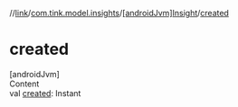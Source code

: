 //[link](../../index.md)/[com.tink.model.insights](../index.md)/[[androidJvm]Insight](index.md)/[created](created.md)



# created  
[androidJvm]  
Content  
val [created](created.md): Instant  



